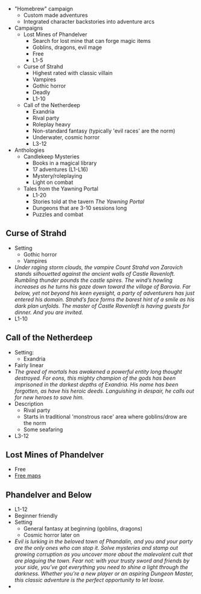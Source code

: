 
* "Homebrew" campaign
	* Custom made adventures
	* Integrated character backstories into adventure arcs
* Campaigns
	* Lost Mines of Phandelver
		* Search for lost mine that can forge magic items
		* Goblins, dragons, evil mage
		* Free
		* L1-5
	* Curse of Strahd
		* Highest rated with classic villain
		* Vampires
		* Gothic horror
		* Deadly
		* L1-10
	* Call of the Netherdeep
		* Exandria
		* Rival party
		* Roleplay heavy
		* Non-standard fantasy (typically 'evil races' are the norm)
		* Underwater, cosmic horror
		* L3-12
* Anthologies
	* Candlekeep Mysteries
		* Books in a magical library
		* 17 adventures (L1-L16)
		* Mystery/roleplaying
		* Light on combat
	* Tales from the Yawning Portal
		* L1-20
		* Stories told at the tavern *The Yawning Portal*
		* Dungeons that are 3-10 sessions long
		* Puzzles and combat







## Curse of Strahd

* Setting
	* Gothic horror
	* Vampires
* *Under raging storm clouds, the vampire Count Strahd von Zarovich stands silhouetted against the ancient walls of Castle Ravenloft. Rumbling thunder pounds the castle spires. The wind’s howling increases as he turns his gaze down toward the village of Barovia. Far below, yet not beyond his keen eyesight, a party of adventurers has just entered his domain. Strahd’s face forms the barest hint of a smile as his dark plan unfolds. The master of Castle Ravenloft is having guests for dinner. And you are invited.*
* L1-10

## Call of the Netherdeep

* Setting:
	* Exandria
* Fairly linear
* *The greed of mortals has awakened a powerful entity long thought destroyed. For eons, this mighty champion of the gods has been imprisoned in the darkest depths of Exandria. His name has been forgotten, as have his heroic deeds. Languishing in despair, he calls out for new heroes to save him.*
* Description
	* Rival party
	* Starts in traditional 'monstrous race' area where goblins/drow are the norm
	* Some seafaring
* L3-12

## Lost Mines of Phandelver

* Free
* [Free maps](https://www.patreon.com/posts/printable-maps-70850203?utm_medium=clipboard_copy&utm_source=copyLink&utm_campaign=postshare_creator)


## Phandelver and Below

* L1-12
* Beginner friendly
* Setting
	* General fantasy at beginning (goblins, dragons)
	* Cosmic horror later on
* *Evil is lurking in the beloved town of Phandalin, and you and your party are the only ones who can stop it. Solve mysteries and stamp out growing corruption as you uncover more about the malevolent cult that are plaguing the town. Fear not: with your trusty sword and friends by your side, you’ve got everything you need to shine a light through the darkness. Whether you’re a new player or an aspiring Dungeon Master, this classic adventure is the perfect opportunity to let loose.*
* 